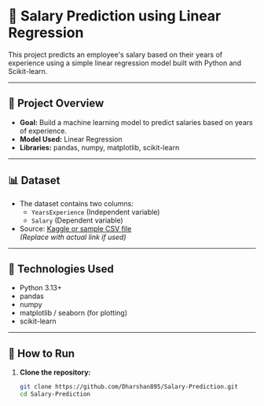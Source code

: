 # 💼 Salary Prediction using Linear Regression

This project predicts an employee's salary based on their years of experience using a simple linear regression model built with Python and Scikit-learn.

---

## 📌 Project Overview

- **Goal:** Build a machine learning model to predict salaries based on years of experience.
- **Model Used:** Linear Regression
- **Libraries:** pandas, numpy, matplotlib, scikit-learn

---

## 📊 Dataset

- The dataset contains two columns:
  - `YearsExperience` (Independent variable)
  - `Salary` (Dependent variable)
- Source: [Kaggle or sample CSV file](https://www.kaggle.com/datasets)  
  *(Replace with actual link if used)*

---

## 🔧 Technologies Used

- Python 3.13+
- pandas
- numpy
- matplotlib / seaborn (for plotting)
- scikit-learn

---

## 🚀 How to Run

1. **Clone the repository:**
   ```bash
   git clone https://github.com/Dharshan895/Salary-Prediction.git
   cd Salary-Prediction
